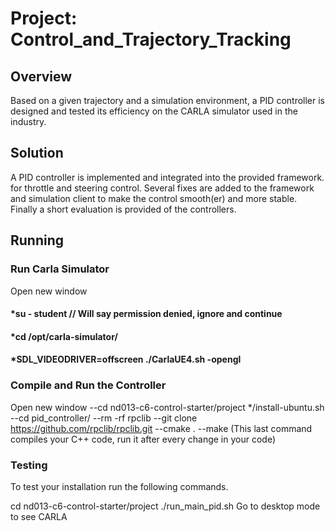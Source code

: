 # Project: Control_and_Trajectory_Tracking
## Overview
Based on a given trajectory and a simulation environment, a PID controller is designed and tested its efficiency on the CARLA simulator used in the industry.
## Solution
A PID controller is implemented and integrated into the provided framework.  for throttle and steering control. Several fixes are added to the framework and simulation client to make the control smooth(er) and more stable. Finally a short evaluation is provided of the controllers.
## Running
### Run Carla Simulator
Open new window
#### *su - student // Will say permission denied, ignore and continue
#### *cd /opt/carla-simulator/
#### *SDL_VIDEODRIVER=offscreen ./CarlaUE4.sh -opengl
### Compile and Run the Controller
Open new window
--cd nd013-c6-control-starter/project
*/install-ubuntu.sh
--cd pid_controller/
--rm -rf rpclib
--git clone https://github.com/rpclib/rpclib.git
--cmake .
--make (This last command compiles your C++ code, run it after every change in your code)
### Testing
To test your installation run the following commands.

cd nd013-c6-control-starter/project
./run_main_pid.sh Go to desktop mode to see CARLA
